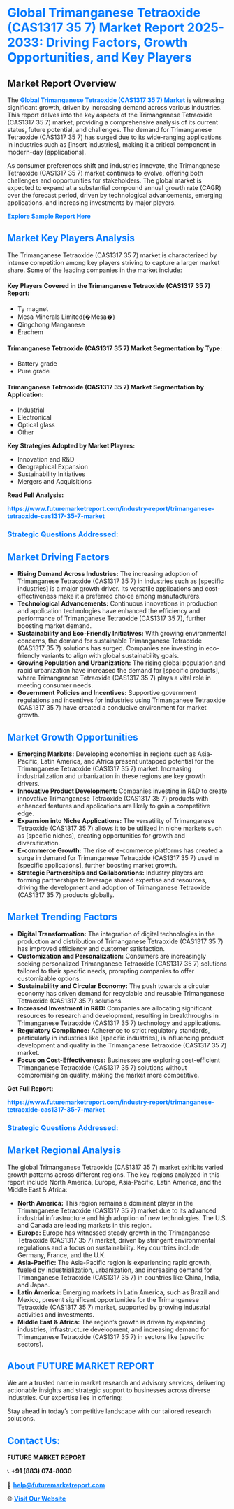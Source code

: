 <h1 style="color: #007BFF;">Global Trimanganese Tetraoxide (CAS1317 35 7) Market Report 2025-2033: Driving Factors, Growth Opportunities, and Key Players</h1>

<section id="overview">
<h2>Market Report Overview</h2>
<p>The <a href="https://www.futuremarketreport.com/industry-report/trimanganese-tetraoxide-cas1317-35-7-market" style="color: #007BFF; text-decoration: none;"><strong>Global Trimanganese Tetraoxide (CAS1317 35 7) Market</strong></a> is witnessing significant growth, driven by increasing demand across various industries. This report delves into the key aspects of the Trimanganese Tetraoxide (CAS1317 35 7) market, providing a comprehensive analysis of its current status, future potential, and challenges. The demand for Trimanganese Tetraoxide (CAS1317 35 7) has surged due to its wide-ranging applications in industries such as [insert industries], making it a critical component in modern-day [applications].</p>
<p>As consumer preferences shift and industries innovate, the Trimanganese Tetraoxide (CAS1317 35 7) market continues to evolve, offering both challenges and opportunities for stakeholders. The global market is expected to expand at a substantial compound annual growth rate (CAGR) over the forecast period, driven by technological advancements, emerging applications, and increasing investments by major players.</p>
</section>

<section id="overview">
<p><a href="https://www.futuremarketreport.com/request-sample/reportId=114827" style="color: #007BFF; text-decoration: none;"><strong>Explore Sample Report Here</strong></a></p>
</section>

<section id="key-players">
<h2 style="color: #007BFF;">Market Key Players Analysis</h2>
<p>The Trimanganese Tetraoxide (CAS1317 35 7) market is characterized by intense competition among key players striving to capture a larger market share. Some of the leading companies in the market include:</p>
<h4>Key Players Covered in the Trimanganese Tetraoxide (CAS1317 35 7) Report:</h4>
<ul><li>Ty magnet</li><li>Mesa Minerals Limited(�Mesa�)</li><li>Qingchong Manganese</li><li>Erachem</li></ul>
<h4>Trimanganese Tetraoxide (CAS1317 35 7) Market Segmentation by Type:</h4>
<ul><li>Battery grade</li><li>Pure grade</li></ul>

<h4>Trimanganese Tetraoxide (CAS1317 35 7) Market Segmentation by Application:</h4>
<ul><li>Industrial</li><li>Electronical</li><li>Optical glass</li><li>Other</li></ul>
<p><strong>Key Strategies Adopted by Market Players:</strong></p>
<ul>
<li>Innovation and R&D</li>
<li>Geographical Expansion</li>
<li>Sustainability Initiatives</li>
<li>Mergers and Acquisitions</li>
</ul>
</section>

<section>
<p><strong>Read Full Analysis: </strong></p><a href="https://www.futuremarketreport.com/industry-report/trimanganese-tetraoxide-cas1317-35-7-market" style="color: #007BFF; text-decoration: none;"><strong>https://www.futuremarketreport.com/industry-report/trimanganese-tetraoxide-cas1317-35-7-market</strong></a>
<h3 style="color: #007BFF;">Strategic Questions Addressed:</h3>
</section>

<section id="driving-factors">
<h2 style="color: #007BFF;">Market Driving Factors</h2>
<ul>
<li><strong>Rising Demand Across Industries:</strong> The increasing adoption of Trimanganese Tetraoxide (CAS1317 35 7) in industries such as [specific industries] is a major growth driver. Its versatile applications and cost-effectiveness make it a preferred choice among manufacturers.</li>
<li><strong>Technological Advancements:</strong> Continuous innovations in production and application technologies have enhanced the efficiency and performance of Trimanganese Tetraoxide (CAS1317 35 7), further boosting market demand.</li>
<li><strong>Sustainability and Eco-Friendly Initiatives:</strong> With growing environmental concerns, the demand for sustainable Trimanganese Tetraoxide (CAS1317 35 7) solutions has surged. Companies are investing in eco-friendly variants to align with global sustainability goals.</li>
<li><strong>Growing Population and Urbanization:</strong> The rising global population and rapid urbanization have increased the demand for [specific products], where Trimanganese Tetraoxide (CAS1317 35 7) plays a vital role in meeting consumer needs.</li>
<li><strong>Government Policies and Incentives:</strong> Supportive government regulations and incentives for industries using Trimanganese Tetraoxide (CAS1317 35 7) have created a conducive environment for market growth.</li>
</ul>
</section>

<section id="growth-opportunities">
<h2 style="color: #007BFF;">Market Growth Opportunities</h2>
<ul>
<li><strong>Emerging Markets:</strong> Developing economies in regions such as Asia-Pacific, Latin America, and Africa present untapped potential for the Trimanganese Tetraoxide (CAS1317 35 7) market. Increasing industrialization and urbanization in these regions are key growth drivers.</li>
<li><strong>Innovative Product Development:</strong> Companies investing in R&D to create innovative Trimanganese Tetraoxide (CAS1317 35 7) products with enhanced features and applications are likely to gain a competitive edge.</li>
<li><strong>Expansion into Niche Applications:</strong> The versatility of Trimanganese Tetraoxide (CAS1317 35 7) allows it to be utilized in niche markets such as [specific niches], creating opportunities for growth and diversification.</li>
<li><strong>E-commerce Growth:</strong> The rise of e-commerce platforms has created a surge in demand for Trimanganese Tetraoxide (CAS1317 35 7) used in [specific applications], further boosting market growth.</li>
<li><strong>Strategic Partnerships and Collaborations:</strong> Industry players are forming partnerships to leverage shared expertise and resources, driving the development and adoption of Trimanganese Tetraoxide (CAS1317 35 7) products globally.</li>
</ul>
</section>

<section id="trending-factors">
<h2 style="color: #007BFF;">Market Trending Factors</h2>
<ul>
<li><strong>Digital Transformation:</strong> The integration of digital technologies in the production and distribution of Trimanganese Tetraoxide (CAS1317 35 7) has improved efficiency and customer satisfaction.</li>
<li><strong>Customization and Personalization:</strong> Consumers are increasingly seeking personalized Trimanganese Tetraoxide (CAS1317 35 7) solutions tailored to their specific needs, prompting companies to offer customizable options.</li>
<li><strong>Sustainability and Circular Economy:</strong> The push towards a circular economy has driven demand for recyclable and reusable Trimanganese Tetraoxide (CAS1317 35 7) solutions.</li>
<li><strong>Increased Investment in R&D:</strong> Companies are allocating significant resources to research and development, resulting in breakthroughs in Trimanganese Tetraoxide (CAS1317 35 7) technology and applications.</li>
<li><strong>Regulatory Compliance:</strong> Adherence to strict regulatory standards, particularly in industries like [specific industries], is influencing product development and quality in the Trimanganese Tetraoxide (CAS1317 35 7) market.</li>
<li><strong>Focus on Cost-Effectiveness:</strong> Businesses are exploring cost-efficient Trimanganese Tetraoxide (CAS1317 35 7) solutions without compromising on quality, making the market more competitive.</li>
</ul>
</section>

<section>
<p><strong>Get Full Report: </strong></p><a href="https://www.futuremarketreport.com/industry-report/trimanganese-tetraoxide-cas1317-35-7-market" style="color: #007BFF; text-decoration: none;"><strong>https://www.futuremarketreport.com/industry-report/trimanganese-tetraoxide-cas1317-35-7-market</strong></a>
<h3 style="color: #007BFF;">Strategic Questions Addressed:</h3>
</section>


<section id="regional-analysis">
<h2 style="color: #007BFF;">Market Regional Analysis</h2>
<p>The global Trimanganese Tetraoxide (CAS1317 35 7) market exhibits varied growth patterns across different regions. The key regions analyzed in this report include North America, Europe, Asia-Pacific, Latin America, and the Middle East & Africa:</p>
<ul>
<li><strong>North America:</strong> This region remains a dominant player in the Trimanganese Tetraoxide (CAS1317 35 7) market due to its advanced industrial infrastructure and high adoption of new technologies. The U.S. and Canada are leading markets in this region.</li>
<li><strong>Europe:</strong> Europe has witnessed steady growth in the Trimanganese Tetraoxide (CAS1317 35 7) market, driven by stringent environmental regulations and a focus on sustainability. Key countries include Germany, France, and the U.K.</li>
<li><strong>Asia-Pacific:</strong> The Asia-Pacific region is experiencing rapid growth, fueled by industrialization, urbanization, and increasing demand for Trimanganese Tetraoxide (CAS1317 35 7) in countries like China, India, and Japan.</li>
<li><strong>Latin America:</strong> Emerging markets in Latin America, such as Brazil and Mexico, present significant opportunities for the Trimanganese Tetraoxide (CAS1317 35 7) market, supported by growing industrial activities and investments.</li>
<li><strong>Middle East & Africa:</strong> The region’s growth is driven by expanding industries, infrastructure development, and increasing demand for Trimanganese Tetraoxide (CAS1317 35 7) in sectors like [specific sectors].</li>
</ul>
</section>

<footer>
<h2 style="color: #007BFF;">About FUTURE MARKET REPORT</h2>
<p>We are a trusted name in market research and advisory services, delivering actionable insights and strategic support to businesses across diverse industries. Our expertise lies in offering:</p>

<p>Stay ahead in today’s competitive landscape with our tailored research solutions.</p>

<h2 style="color: #007BFF;">Contact Us:</h2>
<p><strong>FUTURE MARKET REPORT</strong></p>
<p>📞 <strong>+91 (883) 074-8030</strong></p>
<p>📧 <strong><a href="mailto:help@futuremarketreport.com" style="color: #007BFF;">help@futuremarketreport.com</a></strong></p>
<p>🌐 <strong><a href="https://www.futuremarketreport.com/" style="color: #007BFF;">Visit Our Website</a></strong></p>
</footer>